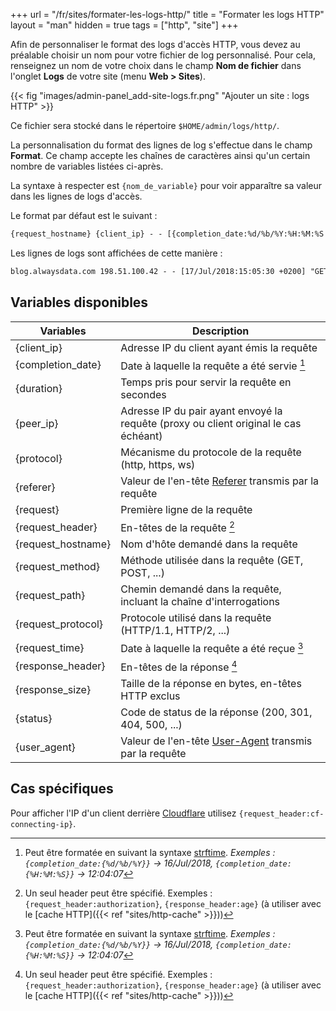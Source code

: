 +++
url = "/fr/sites/formater-les-logs-http/"
title = "Formater les logs HTTP"
layout = "man"
hidden = true
tags = ["http", "site"]
+++

Afin de personnaliser le format des logs d'accès HTTP, vous devez au préalable choisir un nom pour votre fichier de log personnalisé. Pour cela, renseignez un nom de votre choix dans le champ **Nom de fichier** dans l'onglet **Logs** de votre site (menu **Web > Sites**).

{{< fig "images/admin-panel_add-site-logs.fr.png" "Ajouter un site : logs HTTP" >}}

Ce fichier sera stocké dans le répertoire `$HOME/admin/logs/http/`.

La personnalisation du format des lignes de log s'effectue dans le champ **Format**. Ce champ accepte les chaînes de caractères ainsi qu'un certain nombre de variables listées ci-après.

La syntaxe à respecter est `{nom_de_variable}` pour voir apparaître sa valeur dans les lignes de logs d'accès.

Le format par défaut est le suivant :

```txt
{request_hostname} {client_ip} - - [{completion_date:%d/%b/%Y:%H:%M:%S %z}] {request} {status} {response_size} {referer} {user_agent}
```

Les lignes de logs sont affichées de cette manière :

```txt
blog.alwaysdata.com 198.51.100.42 - - [17/Jul/2018:15:05:30 +0200] "GET / HTTP/1.1" 200 10975 "https://www.alwaysdata.com/fr/" "Mozilla/5.0 (X11; Linux x86_64) AppleWebKit/537.36 (KHTML, like Gecko) Chrome/67.0.3396.87 Safari/537.36"
```

## Variables disponibles

| Variables          | Description                                                                                                            |
| ------------------ | ---------------------------------------------------------------------------------------------------------------------- |
| {client_ip}        | Adresse IP du client ayant émis la requête                                                                             |
| {completion_date}  | Date à laquelle la requête a été servie [^1]                                                                           |
| {duration}         | Temps pris pour servir la requête en secondes                                                                          |
| {peer_ip}          | Adresse IP du pair ayant envoyé la requête (proxy ou client original le cas échéant)                                   |
| {protocol}         | Mécanisme du protocole de la requête (http, https, ws)                                                                 |
| {referer}          | Valeur de l'en-tête [Referer](https://fr.wikipedia.org/wiki/R%C3%A9f%C3%A9rent_(informatique)) transmis par la requête |
| {request}          | Première ligne de la requête                                                                                           |
| {request_header}   | En-têtes de la requête [^2]                                                                                            |
| {request_hostname} | Nom d'hôte demandé dans la requête                                                                                     |
| {request_method}   | Méthode utilisée dans la requête (GET, POST, ...)                                                                      |
| {request_path}     | Chemin demandé dans la requête, incluant la chaîne d'interrogations                                                    |
| {request_protocol} | Protocole utilisé dans la requête (HTTP/1.1, HTTP/2, ...)                                                              |
| {request_time}     | Date à laquelle la requête a été reçue [^1]                                                                            |
| {response_header}  | En-têtes de la réponse [^2]                                                                                            |
| {response_size}    | Taille de la réponse en bytes, en-têtes HTTP exclus                                                                    |
| {status}           | Code de status de la réponse (200, 301, 404, 500, ...)                                                                 |
| {user_agent}       | Valeur de l'en-tête [User-Agent](https://fr.wikipedia.org/wiki/User_agent) transmis par la requête                     |

## Cas spécifiques

Pour afficher l'IP d'un client derrière [Cloudflare](https://support.cloudflare.com/hc/en-us/articles/200170986-How-does-Cloudflare-handle-HTTP-Request-headers-) utilisez `{request_header:cf-connecting-ip}`.

[^1]: Peut être formatée en suivant la syntaxe [strftime](https://docs.python.org/fr/3.6/library/datetime.html?highlight=strftime#strftime-strptime-behavior).
*Exemples : `{completion_date:{%d/%b/%Y}}` → 16/Jul/2018, `{completion_date:{%H:%M:%S}}` → 12:04:07*
[^2]: Un seul header peut être spécifié. Exemples : `{request_header:authorization}`, `{response_header:age}` (à utiliser avec le [cache HTTP]({{< ref "sites/http-cache" >}}))

